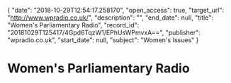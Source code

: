 {
  "date": "2018-10-29T12:54:17.258170", 
  "open_access": true, 
  "target_url": "http://www.wpradio.co.uk/", 
  "description": "", 
  "end_date": null, 
  "title": "Women's Parliamentary Radio", 
  "record_id": "20181029T125417/4Gpd6TqzW1/EPhUsWPmvxA==", 
  "publisher": "wpradio.co.uk", 
  "start_date": null, 
  "subject": "Women's Issues"
}

# Women's Parliamentary Radio


